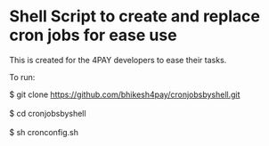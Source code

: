 # Shell Script to create and replace cron jobs for ease use

This is created for the 4PAY developers to ease their tasks. 

To run: 

$ git clone https://github.com/bhikesh4pay/cronjobsbyshell.git <br/>
<br/>
$ cd cronjobsbyshell <br/>
<br/>
$ sh cronconfig.sh 

